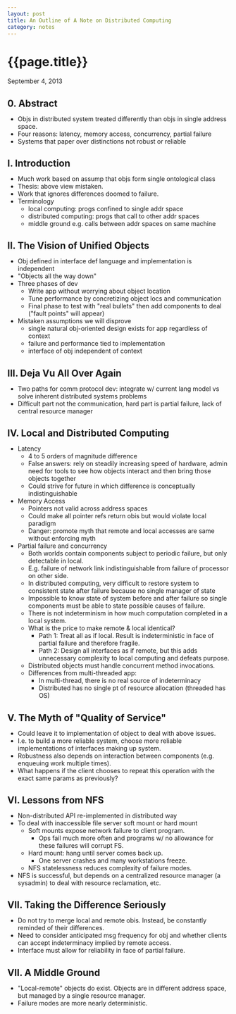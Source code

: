 ```yaml
---
layout: post
title: An Outline of A Note on Distributed Computing
category: notes
---
```


# {{page.title}}

<span class="meta">September 4, 2013</span>

<style>
p {
    margin: 0;
}
h2.sectionTitle {
    margin-bottom: 10px;
}
#post ul {
    margin-left: 20px;
}
</style>

<h2 class="sectionTitle">0. Abstract</h2>

* Objs in distributed system treated differently than objs in single address space.
* Four reasons: latency, memory access, concurrency, partial failure
* Systems that paper over distinctions not robust or reliable

<h2 class="sectionTitle">I. Introduction</h2>

* Much work based on assump that objs form single ontological class
* Thesis: above view mistaken.
* Work that ignores differences doomed to failure.
* Terminology
  * local computing: progs confined to single addr space
  * distributed computing: progs that call to other addr spaces
  * middle ground e.g. calls between addr spaces on same machine

<h2 class="sectionTitle">II. The Vision of Unified Objects</h2>

* Obj defined in interface def language and implementation is independent
* "Objects all the way down"
* Three phases of dev
  * Write app without worrying about object location
  * Tune performance by concretizing object locs and communication
  * Final phase to test with "real bullets" then add components to deal ("fault points" will appear)
* Mistaken assumptions we will disprove
  * single natural obj-oriented design exists for app regardless of context
  * failure and performance tied to implementation
  * interface of obj independent of context

<h2 class="sectionTitle">III. Deja Vu All Over Again</h2>

* Two paths for comm protocol dev: integrate w/ current lang model vs solve inherent distributed systems problems
* Difficult part not the communication, hard part is partial failure, lack of central resource manager

<h2 class="sectionTitle">IV. Local and Distributed Computing</h2>

* Latency
  * 4 to 5 orders of magnitude difference
  * False answers: rely on steadily increasing speed of hardware, admin need for tools to see how objects interact and then bring those objects together
  * Could strive for future in which difference is conceptually indistinguishable
* Memory Access
  * Pointers not valid across address spaces
  * Could make all pointer refs return obis but would violate local paradigm
  * Danger: promote myth that remote and local accesses are same without enforcing myth
* Partial failure and concurrency
  * Both worlds contain components subject to periodic failure, but only detectable in local.
  * E.g. failure of network link indistinguishable from failure of processor on other side.
  * In distributed computing, very difficult to restore system to consistent state after failure because no single manager of state
  * Impossible to know state of system before and after failure so single components must be able to state possible causes of failure.
  * There is not indeterminism in how much computation completed in a local system.
  * What is the price to make remote & local identical?
     * Path 1: Treat all as if local.  Result is indeterministic in face of partial failure and therefore fragile.
     * Path 2: Design all interfaces as if remote, but this adds unnecessary complexity to local computing and defeats purpose.
  * Distributed objects must handle concurrent method invocations.
  * Differences from multi-threaded app:
     * In multi-thread, there is no real source of indeterminacy
     * Distributed has no single pt of resource allocation (threaded has OS)

<h2 class="sectionTitle">V. The Myth of "Quality of Service"</h2>

* Could leave it to implementation of object to deal with above issues.
* I.e. to build a more reliable system, choose more reliable implementations of interfaces making up system.
* Robustness also depends on interaction between components (e.g. enqueuing work multiple times).
* What happens if the client chooses to repeat this operation with the exact same params as previously?

<h2 class="sectionTitle">VI. Lessons from NFS</h2>

* Non-distributed API re-implemented in distributed way
* To deal with inaccessible file server soft mount or hard mount
  * Soft mounts expose network failure to client program.
     * Ops fail much more often and programs w/ no allowance for these failures will corrupt FS.
  * Hard mount: hang until server comes back up.
     * One server crashes and many workstations freeze.
  * NFS statelessness reduces complexity of failure modes.
* NFS is successful, but depends on a centralized resource manager (a sysadmin) to deal with resource reclamation, etc.

<h2 class="sectionTitle">VII. Taking the Difference Seriously</h2>

* Do not try to merge local and remote obis.  Instead, be constantly reminded of their differences.
* Need to consider anticipated msg frequency for obj and whether clients can accept indeterminacy implied by remote access.
* Interface must allow for reliability in face of partial failure.

<h2 class="sectionTitle">VII. A Middle Ground</h2>

* "Local-remote" objects do exist.  Objects are in different address space, but managed by a single resource manager.
* Failure modes are more nearly deterministic.
